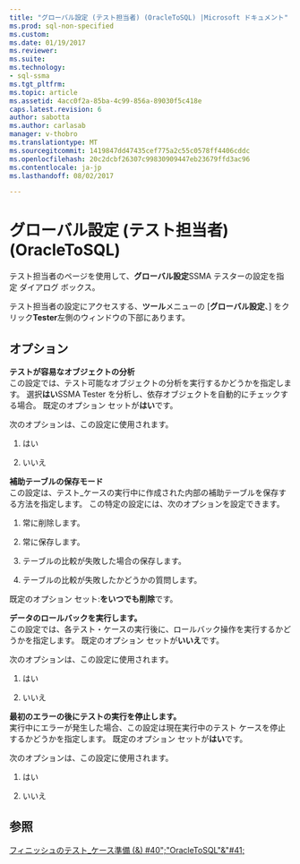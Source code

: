```yaml
---
title: "グローバル設定 (テスト担当者) (OracleToSQL) |Microsoft ドキュメント"
ms.prod: sql-non-specified
ms.custom: 
ms.date: 01/19/2017
ms.reviewer: 
ms.suite: 
ms.technology:
- sql-ssma
ms.tgt_pltfrm: 
ms.topic: article
ms.assetid: 4acc0f2a-85ba-4c99-856a-89030f5c418e
caps.latest.revision: 6
author: sabotta
ms.author: carlasab
manager: v-thobro
ms.translationtype: MT
ms.sourcegitcommit: 1419847dd47435cef775a2c55c0578ff4406cddc
ms.openlocfilehash: 20c2dcbf26307c99830909447eb23679ffd3ac96
ms.contentlocale: ja-jp
ms.lasthandoff: 08/02/2017

---
```

# <a name="global-settings-tester-oracletosql"></a>グローバル設定 (テスト担当者) (OracleToSQL)
テスト担当者のページを使用して、**グローバル設定**SSMA テスターの設定を指定 ダイアログ ボックス。  
  
テスト担当者の設定にアクセスする、**ツール**メニューの [**グローバル設定**、] をクリック**Tester**左側のウィンドウの下部にあります。  
  
## <a name="options"></a>オプション  
**テストが容易なオブジェクトの分析**  
この設定では、テスト可能なオブジェクトの分析を実行するかどうかを指定します。 選択**はい**SSMA Tester を分析し、依存オブジェクトを自動的にチェックする場合。 既定のオプション セットが**はい**です。  
  
次のオプションは、この設定に使用されます。  
  
1.  はい  
  
2.  いいえ  
  
**補助テーブルの保存モード**  
この設定は、テスト_ケースの実行中に作成された内部の補助テーブルを保存する方法を指定します。 この特定の設定には、次のオプションを設定できます。  
  
1.  常に削除します。  
  
2.  常に保存します。  
  
3.  テーブルの比較が失敗した場合の保存します。  
  
4.  テーブルの比較が失敗したかどうかの質問します。  
  
既定のオプション セット:**をいつでも削除**です。  
  
**データのロールバックを実行します。**  
この設定では、各テスト・ケースの実行後に、ロールバック操作を実行するかどうかを指定します。 既定のオプション セットが**いいえ**です。  
  
次のオプションは、この設定に使用されます。  
  
1.  はい  
  
2.  いいえ  
  
**最初のエラーの後にテストの実行を停止します。**  
実行中にエラーが発生した場合、この設定は現在実行中のテスト ケースを停止するかどうかを指定します。 既定のオプション セットが**はい**です。  
  
次のオプションは、この設定に使用されます。  
  
1.  はい  
  
2.  いいえ  
  
## <a name="see-also"></a>参照  
[フィニッシュのテスト_ケース準備 (&) #40";"OracleToSQL"&"#41;](../../ssma/oracle/finishing-test-case-preparation-oracletosql.md)  
  

